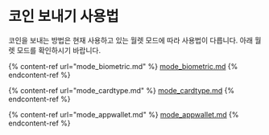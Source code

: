 # 코인 보내기 사용법

코인을 보내는 방법은 현재 사용하고 있는 월렛 모드에 따라 사용법이 다릅니다. 아래 월렛 모드를 확인하시기 바랍니다.

{% content-ref url="mode_biometric.md" %}
[mode\_biometric.md](mode\_biometric.md)
{% endcontent-ref %}

{% content-ref url="mode_cardtype.md" %}
[mode\_cardtype.md](mode\_cardtype.md)
{% endcontent-ref %}

{% content-ref url="mode_appwallet.md" %}
[mode\_appwallet.md](mode\_appwallet.md)
{% endcontent-ref %}

